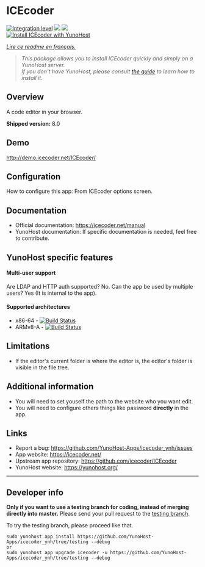 # ICEcoder

[![Integration level](https://dash.yunohost.org/integration/icecoder.svg)](https://dash.yunohost.org/appci/app/icecoder) ![](https://ci-apps.yunohost.org/ci/badges/icecoder.status.svg) ![](https://ci-apps.yunohost.org/ci/badges/icecoder.maintain.svg)  
[![Install ICEcoder with YunoHost](https://install-app.yunohost.org/install-with-yunohost.svg)](https://install-app.yunohost.org/?app=icecoder)

*[Lire ce readme en français.](./README_fr.md)*

> *This package allows you to install ICEcoder quickly and simply on a YunoHost server.  
If you don't have YunoHost, please consult [the guide](https://yunohost.org/#/install) to learn how to install it.*

## Overview
A code editor in your browser.

**Shipped version:** 8.0

## Demo

http://demo.icecoder.net/ICEcoder/

## Configuration

How to configure this app: From ICEcoder options screen.

## Documentation

 * Official documentation: https://icecoder.net/manual
 * YunoHost documentation: If specific documentation is needed, feel free to contribute.

## YunoHost specific features

#### Multi-user support

Are LDAP and HTTP auth supported? No.
Can the app be used by multiple users? Yes (It is internal to the app).

#### Supported architectures

* x86-64 - [![Build Status](https://ci-apps.yunohost.org/ci/logs/icecoder%20%28Apps%29.svg)](https://ci-apps.yunohost.org/ci/apps/icecoder/)
* ARMv8-A - [![Build Status](https://ci-apps-arm.yunohost.org/ci/logs/icecoder%20%28Apps%29.svg)](https://ci-apps-arm.yunohost.org/ci/apps/icecoder/)

## Limitations

* If the editor's current folder is where the editor is, the editor's folder is visible in the file tree.

## Additional information

* You will need to set youself the path to the website who you want edit.
* You will need to configure others things like password **directly** in the app.

## Links

 * Report a bug: https://github.com/YunoHost-Apps/icecoder_ynh/issues
 * App website: https://icecoder.net/
 * Upstream app repository: https://github.com/icecoder/ICEcoder
 * YunoHost website: https://yunohost.org/

---

## Developer info

**Only if you want to use a testing branch for coding, instead of merging directly into master.**
Please send your pull request to the [testing branch](https://github.com/YunoHost-Apps/icecoder_ynh/tree/testing).

To try the testing branch, please proceed like that.
```
sudo yunohost app install https://github.com/YunoHost-Apps/icecoder_ynh/tree/testing --debug
or
sudo yunohost app upgrade icecoder -u https://github.com/YunoHost-Apps/icecoder_ynh/tree/testing --debug
```
